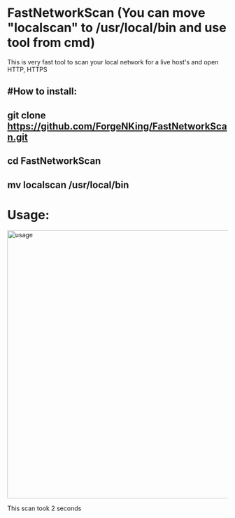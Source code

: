 # FastNetworkScan (You can move "localscan" to /usr/local/bin and use tool from cmd)
This is very fast tool to scan your local network for a live host's and open HTTP, HTTPS

#How to install:
-----------------------------------------------------------
git clone https://github.com/ForgeNKing/FastNetworkScan.git
-----------------------------------------------------------
cd FastNetworkScan
-----------------------------------------------------------
mv localscan /usr/local/bin
-----------------------------------------------------------

# Usage:

<img width="613" alt="usage" src="https://user-images.githubusercontent.com/84499861/209074062-8074feee-16ec-468d-9f0c-8900c710862e.png">

This scan took 2 seconds
